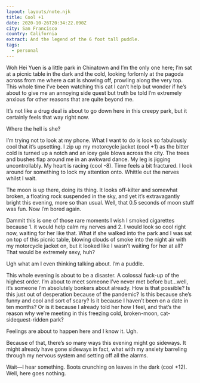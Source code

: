 ```yaml
---
layout: layouts/note.njk
title: Cool +1
date: 2020-10-26T20:34:22.090Z
city: San Francisco
country: California
extract: And the legend of the 6 foot tall puddle.
tags:
  - personal
---
```


Woh Hei Yuen is a little park in Chinatown and I’m the only one here; I’m sat at a picnic table in the dark and the cold, looking forlornly at the pagoda across from me where a cat is showing off, prowling along the very top. This whole time I’ve been watching this cat I can’t help but wonder if he’s about to give me an annoying side quest but truth be told I’m extremely anxious for other reasons that are quite beyond me.

It’s not like a drug deal is about to go down here in this creepy park, but it certainly feels that way right now.

Where the hell is she?

I’m trying not to look at my phone. What I want to do is look so fabulously cool that it’s upsetting. I zip up my motorcycle jacket (cool +1) as the bitter cold is turned up a notch and an icey gale blows across the city. The trees and bushes flap around me in an awkward dance. My leg is jigging uncontrollably. My heart is racing (cool -8). Time feels a bit fractured. I look around for something to lock my attention onto. Whittle out the nerves whilst I wait.

The moon is up there, doing its thing. It looks off-kilter and somewhat broken, a floating rock suspended in the sky, and yet it’s extravagantly bright this evening, more so than usual. Well, that 0.5 seconds of moon stuff was fun. Now I’m bored again.

Dammit this is one of those rare moments I wish I smoked cigarettes because 1. it would help calm my nerves and 2. I would look so cool right now, waiting for her like that. What if she walked into the park and I was sat on top of this picnic table, blowing clouds of smoke into the night air with my motorcycle jacket on, but it looked like I wasn’t waiting for her at all? That would be extremely sexy, huh?

Ugh what am I even thinking talking about. I’m a puddle.

This whole evening is about to be a disaster. A colossal fuck-up of the highest order. I’m about to meet someone I’ve never met before but...well, it’s someone I’m absolutely bonkers about already. How is that possible? Is this just out of desperation because of the pandemic? Is this because she’s funny and cool and sort of scary? Is it because I haven’t been on a date in ten months? Or is it because I already told her how I feel, and that’s the reason why we’re meeting in this freezing cold, broken-moon, cat-sidequest-ridden park?

Feelings are about to happen here and I know it. Ugh.

Because of that, there’s so many ways this evening might go sideways. It might already have gone sideways in fact, what with my anxiety barreling through my nervous system and setting off all the alarms.

Wait—I hear something. Boots crunching on leaves in the dark (cool +12). Well, here goes nothing.
